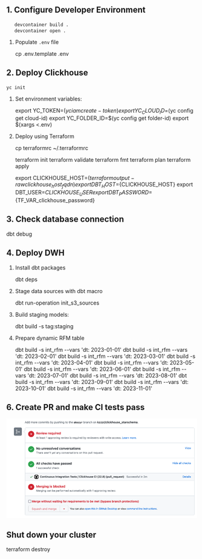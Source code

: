 ## 1. Configure Developer Environment
    
       devcontainer build .
       devcontainer open .


1. Populate `.env` file

    cp .env.template .env
    
## 2. Deploy Clickhouse

    yc init

1. Set environment variables:

    export YC_TOKEN=$(yc iam create-token)
    export YC_CLOUD_ID=$(yc config get cloud-id)
    export YC_FOLDER_ID=$(yc config get folder-id)
    export $(xargs <.env)
    

1. Deploy using Terraform

    cp terraformrc ~/.terraformrc
    
    terraform init
    terraform validate
    terraform fmt
    terraform plan
    terraform apply
   
    export CLICKHOUSE_HOST=$(terraform output -raw clickhouse_host_fqdn)
    export DBT_HOST=${CLICKHOUSE_HOST}
    export DBT_USER=${CLICKHOUSE_USER}
    export DBT_PASSWORD=${TF_VAR_clickhouse_password}

## 3. Check database connection

dbt debug

## 4. Deploy DWH

1. Install dbt packages

    
    dbt deps
  

1. Stage data sources with dbt macro

    
    dbt run-operation init_s3_sources
    

1. Build staging models:

   
    dbt build -s tag:staging


1. Prepare dynamic RFM table

    
     dbt build -s int_rfm --vars 'dt: 2023-01-01'
     dbt build -s int_rfm --vars 'dt: 2023-02-01'
     dbt build -s int_rfm --vars 'dt: 2023-03-01'
     dbt build -s int_rfm --vars 'dt: 2023-04-01'
     dbt build -s int_rfm --vars 'dt: 2023-05-01'
     dbt build -s int_rfm --vars 'dt: 2023-06-01'
     dbt build -s int_rfm --vars 'dt: 2023-07-01'
     dbt build -s int_rfm --vars 'dt: 2023-08-01'
     dbt build -s int_rfm --vars 'dt: 2023-09-01'
     dbt build -s int_rfm --vars 'dt: 2023-10-01'
     dbt build -s int_rfm --vars 'dt: 2023-11-01'

## 6. Create PR and make CI tests pass

![Github Actions check passed](./docs/github_checks_passed.png)

## Shut down your cluster

terraform destroy
